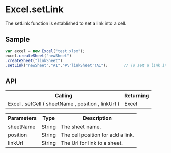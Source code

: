 <H1>Excel.setLink</H1>

The setLink function is established to set a link into a cell.

<h2>Sample</h2>

```javascript
var excel = new Excel("test.xlsx");
excel.createSheet("newSheet")
.createSheet("linkSheet")
.setLink("newSheet","A1","#\'linkSheet'!A1");		// To set a link into a cell.
```

<h2>API</h2>

<table>
<tr><th>Calling</th><th>Returning</th></tr>
<tr><td>Excel . setCell ( sheetName , position , linkUrl )</td><td>Excel</td></tr>
</table>


<table>
<tr><th>Parameters</th><th>Type</th><th>Description</th></tr>
<tr><td>sheetName</td><td>String</td><td>The sheet name.</td></tr>
<tr><td>position</td><td>String</td><td>The cell position for add a link.</td></tr>
<tr><td>linkUrl</td><td>String</td><td>The Url for link to a sheet.</td></tr>
</table>
